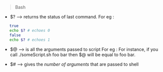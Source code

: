 > Bash
 * $? --> returns the status of last command.
 For eg : 
 ```bash
	true
	echo $? # echoes 0
	false
	echo $? # echoes 1
 ```

 * $@ --> is all the arguments passed to script 
 For eg : 
	For instance, if you call ./someScript.sh foo bar then $@ will be equal to foo bar.

 * $# --> gives the _number of arguments_ that are passed to shell
